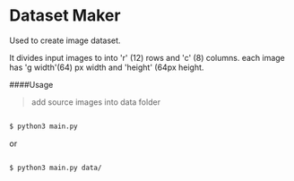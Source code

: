 # Dataset Maker


Used to create image dataset.

It divides input images to into 'r' (12) rows and 'c' (8) columns.
each image has 'g width'(64) px width and 'height' (64px height.


####Usage

> add source images into data folder

```sh

$ python3 main.py


```

or


```sh

$ python3 main.py data/


```
